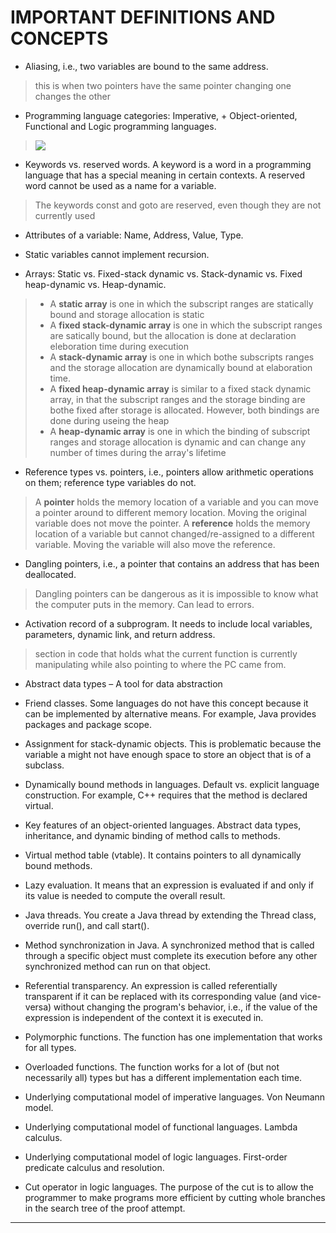 # IMPORTANT DEFINITIONS AND CONCEPTS
+ Aliasing, i.e., two variables are bound to the same address.
> this is when two pointers have the same pointer 
> changing one changes the other
+ Programming language categories: Imperative, + Object-oriented,  Functional and Logic programming languages.
> ![](https://cdn.discordapp.com/attachments/328403690383867906/1096748121037492325/what-is-imperative-programming1.png)

+ Keywords vs. reserved words. A keyword is a word in a programming language that has a special meaning in certain contexts. A reserved word cannot be used as a name for a variable.
> The keywords const and goto are reserved, even though they are not currently used
+ Attributes of a variable: Name, Address, Value, Type.
>
+ Static variables cannot implement recursion.
>
+ Arrays: Static vs. Fixed-stack dynamic vs. Stack-dynamic vs. Fixed heap-dynamic vs. Heap-dynamic.
> + A **static array** is one in which the subscript ranges are statically bound and storage allocation is static
> + A **fixed stack-dynamic array** is one in which the subscript ranges are satically bound, but the allocation is done at declaration eleboration time during execution
> + A **stack-dynamic array** is one in which bothe subscripts ranges and the storage allocation are dynamically bound at elaboration time.
> + A **fixed heap-dynamic array** is similar to a fixed stack dynamic array, in that the subscript ranges and the storage binding are bothe fixed after storage is allocated. However, both bindings are done during useing the heap
> + A **heap-dynamic array** is one in which the binding of subscript ranges and storage allocation is dynamic and can change any number of times during the array's lifetime
+ Reference types vs. pointers, i.e., pointers allow arithmetic operations on them; reference type variables do not.
> A **pointer** holds the memory location of a variable and you can move a pointer around to different memory location. Moving the original variable does not move the pointer.
>A **reference** holds the memory location of a variable but cannot changed/re-assigned to a different variable. Moving the variable will also move the reference.
+ Dangling pointers, i.e., a pointer that contains an address that has been deallocated.
> Dangling pointers can be dangerous as it is impossible to know what the computer puts in the memory. Can lead to errors.
+ Activation record of a subprogram. It needs to include local variables, parameters, dynamic link, and return address.
> section in code that holds what the current function is currently manipulating while also pointing to where the PC came from.

+ Abstract data types – A tool for data abstraction
>
+ Friend classes. Some languages do not have this concept because it can be implemented by alternative means. For example, Java provides packages and package scope.
>
+ Assignment for stack-dynamic objects. This is problematic because the variable a might not have enough space to store an object that is of a subclass.
>
+ Dynamically bound methods in languages. Default vs. explicit language construction. For example, C++ requires that the method is declared virtual.
>
+ Key features of an object-oriented languages. Abstract data types, inheritance, and dynamic binding of method calls to methods.
>
+ Virtual method table (vtable). It contains pointers to all dynamically bound methods.
>
+ Lazy evaluation. It means that an expression is evaluated if and only if its value is needed to compute the overall result.
>
+ Java threads. You create a Java thread by extending the Thread class, override run(), and call start().
>

+ Method synchronization in Java. A synchronized method that is called through a specific object must complete its execution before any other synchronized method can run on that object.
>
+ Referential transparency. An expression is called referentially transparent if it can be replaced with its corresponding value (and vice-versa) without changing the program's behavior, i.e., if the value of the expression is independent of the context it is executed in.
>
+ Polymorphic functions. The function has one implementation that works for all types.
>
+ Overloaded functions. The function works for a lot of (but not necessarily all) types but has a different implementation each time.
>
+ Underlying computational model of imperative languages. Von Neumann model.
>
+ Underlying computational model of functional languages. Lambda calculus.
>
+ Underlying computational model of logic languages. First-order predicate calculus and resolution.
>
+ Cut operator in logic languages. The purpose of the cut is to allow the programmer to make programs more efficient by cutting whole branches in the search tree of the proof attempt.
>
---